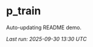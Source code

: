 # p_train

Auto-updating README demo.

<!--START_SECTION:status-->
_Last run: 2025-09-30 13:30 UTC_
<!--END_SECTION:status-->









































































































































































































































































































































































































































































































































































































































































































































































































































































































































































